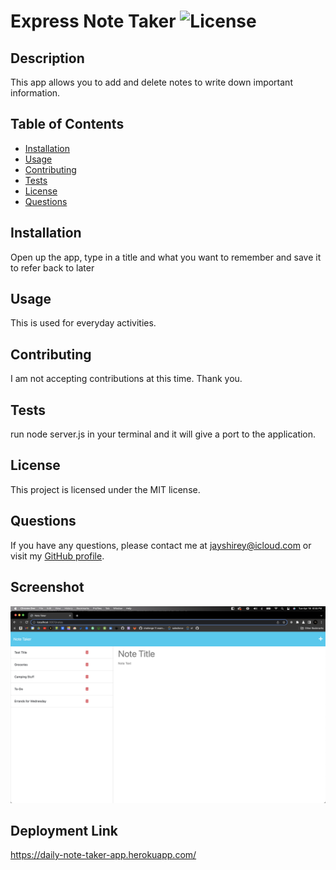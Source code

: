 # Express Note Taker ![License](https://img.shields.io/badge/License-MIT-blue.svg)

## Description
This app allows you to add and delete notes to write down important information.

## Table of Contents
* [Installation](#installation)
* [Usage](#usage)
* [Contributing](#contributing)
* [Tests](#tests)
* [License](#license)
* [Questions](#questions)

## Installation
Open up the app, type in a title and what you want to remember and save it to refer back to later

## Usage
This is used for everyday activities.

## Contributing
I am not accepting contributions at this time. Thank you.

## Tests
run node server.js in your terminal and it will give a port to the application.

## License
This project is licensed under the MIT license.

## Questions
If you have any questions, please contact me at jayshirey@icloud.com or visit my [GitHub profile](https://github.com/undefined).

## Screenshot
![](Develop/public/assets/images/Screen%20Shot%202023-04-18%20at%208.55.59%20PM%20(2).png)
## Deployment Link
https://daily-note-taker-app.herokuapp.com/

